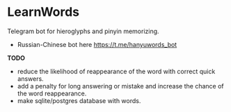 # LearnWords
Telegram bot for hieroglyphs and pinyin memorizing.

- Russian-Chinese bot here https://t.me/hanyuwords_bot

**TODO**
- reduce the likelihood of reappearance of the word with correct quick answers.
- add a penalty for long answering or mistake and increase the chance of the word reappearance.
- make sqlite/postgres database with words.